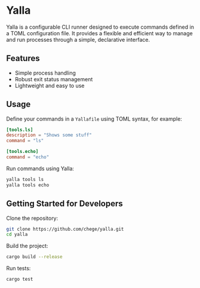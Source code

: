 # Yalla

Yalla is a configurable CLI runner designed to execute commands defined in a TOML configuration file. It provides a
flexible and efficient way to manage and run processes through a simple, declarative interface.

## Features

- Simple process handling
- Robust exit status management
- Lightweight and easy to use

## Usage

Define your commands in a `Yallafile` using TOML syntax, for example:

```toml
[tools.ls]
description = "Shows some stuff"
command = "ls"

[tools.echo]
command = "echo"
```

Run commands using Yalla:

```bash
yalla tools ls
yalla tools echo
```

## Getting Started for Developers

Clone the repository:

```bash
git clone https://github.com/chege/yalla.git
cd yalla
```

Build the project:

```bash
cargo build --release
```

Run tests:

```bash
cargo test
```
